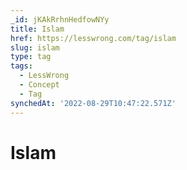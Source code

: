 ```yaml
---
_id: jKAkRrhnHedfowNYy
title: Islam
href: https://lesswrong.com/tag/islam
slug: islam
type: tag
tags:
  - LessWrong
  - Concept
  - Tag
synchedAt: '2022-08-29T10:47:22.571Z'
---
```


# Islam
